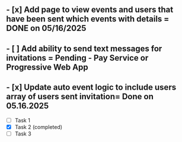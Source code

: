 ## - [x]  Add page to view events and users that have been sent which events with details = DONE on 05/16/2025

## - [ ]  Add ability to send text messages for invitations = Pending - Pay Service or Progressive Web App

## - [x]  Update auto event logic to include users array of users sent invitation= Done on 05.16.2025


- [ ] Task 1
- [x] Task 2 (completed)
- [ ] Task 3